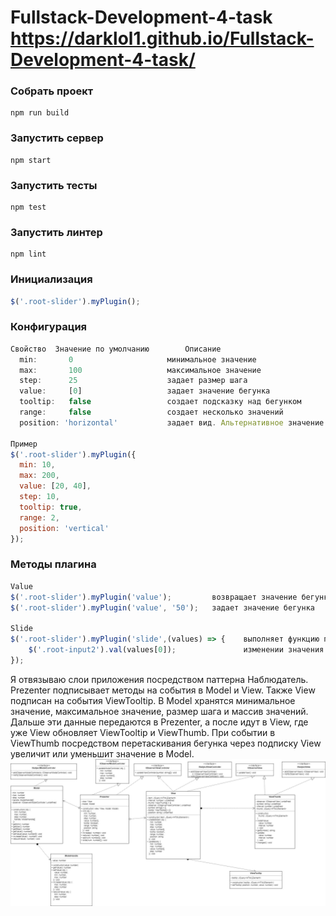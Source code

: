 # Fullstack-Development-4-task     https://darklol1.github.io/Fullstack-Development-4-task/

### Собрать проект
```
npm run build
```

### Запустить сервер
```
npm start
```

### Запустить тесты
```
npm test
```

### Запустить линтер
```
npm lint
```

### Инициализация
```js                              
$('.root-slider').myPlugin();                                       
```
### Конфигурация 
```js
Cвойство  Значение по умолчанию        Описание
  min:       0                     минимальное значение 
  max:       100                   максимальное значение
  step:      25                    задает размер шага
  value:     [0]                   задает значение бегунка
  tooltip:   false                 создает подсказку над бегунком
  range:     false                 создает несколько значений
  position: 'horizontal'           задает вид. Альтернативное значение - 'vertical'

Пример                              
$('.root-slider').myPlugin({
  min: 10,
  max: 200,
  value: [20, 40],
  step: 10,
  tooltip: true,
  range: 2,
  position: 'vertical'
});             
```

### Методы плагина
```js
Value                         
$('.root-slider').myPlugin('value');         возвращает значение бегунка                               
$('.root-slider').myPlugin('value', '50');   задает значение бегунка       

Slide                         
$('.root-slider').myPlugin('slide',(values) => {    выполняет функцию при каждом
    $('.root-input2').val(values[0]);               изменении значения бегунка
});                       
```

Я отвязываю слои приложения посредством паттерна Наблюдатель. Prezenter подписывает методы на события в Model и  View. Также View подписан на события ViewTooltip. В Model хранятся минимальное значение, максимальное значение, размер шага и массив значений. Дальше эти данные передаются в Prezenter, а после идут в View, где уже View обновляет ViewTooltip и ViewThumb. При событии в ViewThumb посредством перетаскивания бегунка через подписку View увеличит или уменьшит значение в Model.
![диаграмма классов](./Diagram.jpg)
